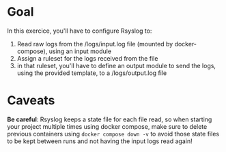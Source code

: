 # Goal

In this exercice, you'll have to configure Rsyslog to:

1. Read raw logs from the /logs/input.log file (mounted by docker-compose), using an input module
2. Assign a ruleset for the logs received from the file
3. in that ruleset, you'll have to define an output module to send the logs, using the provided template, to a /logs/output.log file

# Caveats

**Be careful**: Rsyslog keeps a state file for each file read, so when starting your project multiple times using docker compose, make sure to delete previous containers using `docker compose down -v` to avoid those state files to be kept between runs and not having the input logs read again!
